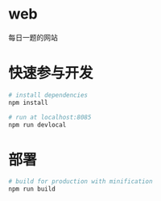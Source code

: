 # web
每日一题的网站

# 快速参与开发
```bash
# install dependencies
npm install

# run at localhost:8085
npm run devlocal
```
# 部署
```bash
# build for production with minification
npm run build
```